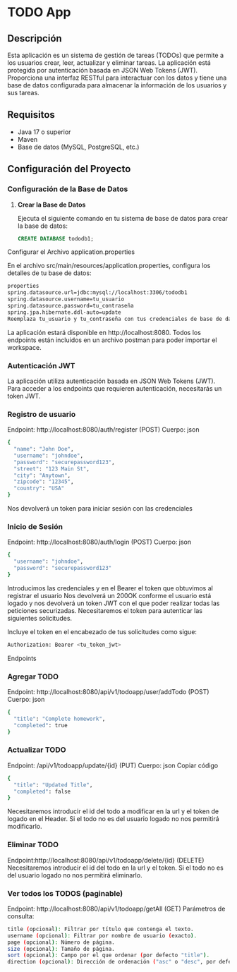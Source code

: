 # TODO App

## Descripción

Esta aplicación es un sistema de gestión de tareas (TODOs) que permite a los usuarios crear, leer, actualizar y eliminar tareas. La aplicación está protegida por autenticación basada en JSON Web Tokens (JWT). Proporciona una interfaz RESTful para interactuar con los datos y tiene una base de datos configurada para almacenar la información de los usuarios y sus tareas.

## Requisitos

- Java 17 o superior
- Maven
- Base de datos (MySQL, PostgreSQL, etc.)

## Configuración del Proyecto

### Configuración de la Base de Datos

1. **Crear la Base de Datos**

   Ejecuta el siguiente comando en tu sistema de base de datos para crear la base de datos:

   ```sql
   CREATE DATABASE tododb1;
Configurar el Archivo application.properties

En el archivo src/main/resources/application.properties, configura los detalles de tu base de datos:
```sh
properties
spring.datasource.url=jdbc:mysql://localhost:3306/tododb1
spring.datasource.username=tu_usuario
spring.datasource.password=tu_contraseña
spring.jpa.hibernate.ddl-auto=update
Reemplaza tu_usuario y tu_contraseña con tus credenciales de base de datos.
```

La aplicación estará disponible en http://localhost:8080.
Todos los endpoints están incluidos en un archivo postman para poder importar el workspace.

### Autenticación JWT
La aplicación utiliza autenticación basada en JSON Web Tokens (JWT). Para acceder a los endpoints que requieren autenticación, necesitarás un token JWT.

### Registro de usuario
Endpoint:
http://localhost:8080/auth/register (POST)
Cuerpo:
json
```sh
{
  "name": "John Doe",
  "username": "johndoe",
  "password": "securepassword123",
  "street": "123 Main St",
  "city": "Anytown",
  "zipcode": "12345",
  "country": "USA"
}
```
Nos devolverá un token para iniciar sesión con las credenciales

### Inicio de Sesión
Endpoint:
http://localhost:8080/auth/login (POST)
Cuerpo:
json
```sh
{
  "username": "johndoe",
  "password": "securepassword123"
}
```
Introducimos las credenciales y en el Bearer el token que obtuvimos al registrar el usuario
Nos devolverá un 200OK conforme el usuario está logado y nos devolverá un token JWT con el que poder realizar todas las peticiones securizadas.
Necesitaremos el token para autenticar las siguientes solicitudes.

Incluye el token en el encabezado de tus solicitudes como sigue:

```sh
Authorization: Bearer <tu_token_jwt>
```

Endpoints
### Agregar TODO
Endpoint: http://localhost:8080/api/v1/todoapp/user/addTodo (POST)
Cuerpo:
json
```sh
{
  "title": "Complete homework",
  "completed": true
}
```
### Actualizar TODO
Endpoint: /api/v1/todoapp/update/{id} (PUT)
Cuerpo:
json
Copiar código
```sh
{
  "title": "Updated Title",
  "completed": false
}
```
Necesitaremos introducir el id del todo a modificar en la url y el token de logado en el Header. Si el todo no es del usuario logado no nos permitirá modificarlo.

### Eliminar TODO
Endpoint:http://localhost:8080/api/v1/todoapp/delete/{id} (DELETE)
Necesitaremos introducir el id del todo en la url y el token. Si el todo no es del usuario logado no nos permitirá eliminarlo.

### Ver todos los TODOS (paginable)
Endpoint: http://localhost:8080/api/v1/todoapp/getAll (GET)
Parámetros de consulta:
```sh
title (opcional): Filtrar por título que contenga el texto.
username (opcional): Filtrar por nombre de usuario (exacto).
page (opcional): Número de página.
size (opcional): Tamaño de página.
sort (opcional): Campo por el que ordenar (por defecto "title").
direction (opcional): Dirección de ordenación ("asc" o "desc", por defecto "asc").
```


